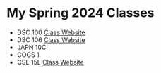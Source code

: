 # My Spring 2024 Classes
- DSC 100 [Class Website](https://bsalimi.github.io/dsc100-sp24/)
- DSC 106 [Class Website](https://dsc106.com/)
- JAPN 10C
- COGS 1
- CSE 15L [Class Website](https://ucsd-cse15l-s24.github.io/index.html)
